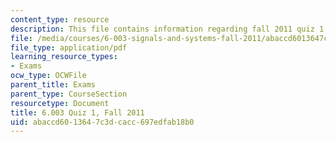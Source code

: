 ```yaml
---
content_type: resource
description: This file contains information regarding fall 2011 quiz 1.
file: /media/courses/6-003-signals-and-systems-fall-2011/abaccd6013647c3dcacc697edfab18b0_MIT6_003F11_q1.pdf
file_type: application/pdf
learning_resource_types:
- Exams
ocw_type: OCWFile
parent_title: Exams
parent_type: CourseSection
resourcetype: Document
title: 6.003 Quiz 1, Fall 2011
uid: abaccd60-1364-7c3d-cacc-697edfab18b0
---
```

